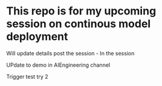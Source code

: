 # This repo is for my upcoming session on continous model deployment
Will update details post the session - In the session

UPdate to demo in AIEngineering channel

Trigger test
try 2
